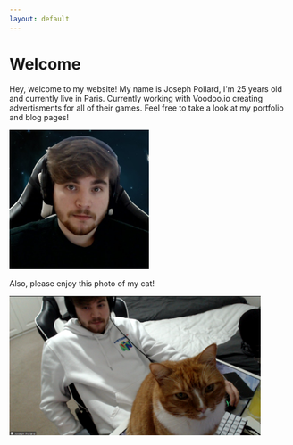 ```yaml
---
layout: default
---
```


# Welcome

Hey, welcome to my website! My name is Joseph Pollard, I'm 25 years old and currently live in Paris. Currently working with Voodoo.io creating advertisments for all of their games. Feel free to take a look at my portfolio and blog pages!


<img width="250" height="250" src="assets/images/me!.jpg">


Also, please enjoy this photo of my cat!


<img width="450" height="250" src="assets/images/Bertie6.PNG">
